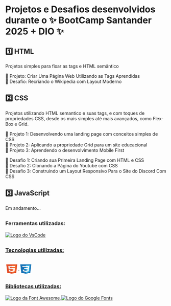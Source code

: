 <h1> Projetos e Desafios desenvolvidos durante o ✨ BootCamp Santander 2025 + DIO ✨ </h1>

<h2> 1️⃣ HTML </h2>
<p> Projetos simples para fixar as tags e HTML semântico</p>

📌 Projeto: Criar Uma Página Web Utilizando as Tags Aprendidas <br>
📌 Desafio: Recriando o Wikipedia com Layout Moderno

<h2> 2️⃣ CSS </h2>
<p> Projetos utilizando HTML semantico e suas tags, e com toques de propriedades CSS, desde os mais simples até mais avançados, como Flex-Box e Grid.</p>

📌 Projeto 1: Desenvolvendo uma landing page com conceitos simples de CSS <br>
📌 Projeto 2: Aplicando a propriedade Grid para um site educacional <br>
📌 Projeto 3: Aprendendo o desenvolvimento Mobile First <br>

📌 Desafio 1: Criando sua Primeira Landing Page com HTML e CSS <br>
📌 Desafio 2: Clonando a Página do Youtube com CSS <br>
📌 Desafio 3: Construindo um Layout Responsivo Para o Site do Discord Com CSS <br>

<h2> 3️⃣ JavaScript </h2>

<p> Em andamento...</p>

##
<h3>Ferramentas utilizadas:</h3>
<div>
  <a href="https://code.visualstudio.com">
    <img align="center" alt="Logo do VsCode" height="30" width="37" src="https://img.icons8.com/?size=48&id=9OGIyU8hrxW5&format=png">
</div>
    
##
<h3>Tecnologias utilizadas:</h3>
<div style="display: inline_block"><br>
  <img align="center" alt="Logo do HTML" height="30" width="40" src="https://raw.githubusercontent.com/devicons/devicon/master/icons/html5/html5-original.svg">
  <img align="center" alt="Logo do CSS" height="30" width="40" src="https://raw.githubusercontent.com/devicons/devicon/master/icons/css3/css3-original.svg">
</div>

##


<h3>Bibliotecas utilizadas:</h3>
<div>
<a href="https://reactrouter.com/en/main">
    <img align="center" alt="Logo da Font Awesome" height="30" width="25" src="https://ps.w.org/font-awesome/assets/icon-256x256.png?rev=1991998">
<a href="https://fonts.google.com/">
    <img align="center" alt="Logo do Google Fonts" height="30" width="25" src="https://encrypted-tbn0.gstatic.com/images?q=tbn:ANd9GcSUP5DizHClmiEANb7443enra5h_mzpCzC_tQ&s">
</div>

